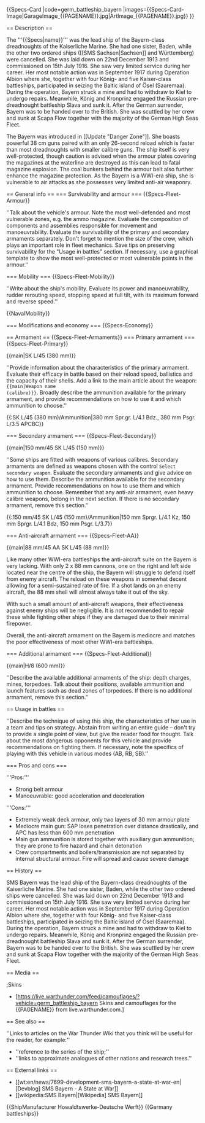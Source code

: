 {{Specs-Card
|code=germ_battleship_bayern
|images={{Specs-Card-Image|GarageImage_{{PAGENAME}}.jpg|ArtImage_{{PAGENAME}}.jpg}}
}}

== Description ==
<!-- ''In the first part of the description, cover the history of the ship's creation and military application. In the second part, tell the reader about using this ship in the game. Add a screenshot: if a beginner player has a hard time remembering vehicles by name, a picture will help them identify the ship in question.'' -->
The '''{{Specs|name}}''' was the lead ship of the Bayern-class dreadnoughts of the Kaiserliche Marine. She had one sister, Baden, while the other two ordered ships ([[SMS Sachsen|Sachsen]] and Württemberg) were cancelled. She was laid down on 22nd December 1913 and commissioned on 15th July 1916. She saw very limited service during her career. Her most notable action was in September 1917 during Operation Albion where she, together with four König- and five Kaiser-class battleships, participated in seizing the Baltic island of Ösel (Saaremaa). During the operation, Bayern struck a mine and had to withdraw to Kiel to undergo repairs. Meanwhile, König and Kronprinz engaged the Russian pre-dreadnought battleship Slava and sunk it. After the German surrender, Bayern was to be handed over to the British. She was scuttled by her crew and sunk at Scapa Flow together with the majority of the German High Seas Fleet.

The Bayern was introduced in [[Update "Danger Zone"]]. She boasts powerful 38 cm guns paired with an only 26-second reload which is faster than most dreadnoughts with smaller calibre guns. The ship itself is very well-protected, though caution is advised when the armour plates covering the magazines at the waterline are destroyed as this can lead to fatal magazine explosion. The coal bunkers behind the armour belt also further enhance the magazine protection. As the Bayern is a WWI-era ship, she is vulnerable to air attacks as she possesses very limited anti-air weaponry.

== General info ==
=== Survivability and armour ===
{{Specs-Fleet-Armour}}
<!-- ''Talk about the vehicle's armour. Note the most well-defended and most vulnerable zones, e.g. the ammo magazine. Evaluate the composition of components and assemblies responsible for movement and manoeuvrability. Evaluate the survivability of the primary and secondary armaments separately. Don't forget to mention the size of the crew, which plays an important role in fleet mechanics. Save tips on preserving survivability for the "Usage in battles" section. If necessary, use a graphical template to show the most well-protected or most vulnerable points in the armour.'' -->
''Talk about the vehicle's armour. Note the most well-defended and most vulnerable zones, e.g. the ammo magazine. Evaluate the composition of components and assemblies responsible for movement and manoeuvrability. Evaluate the survivability of the primary and secondary armaments separately. Don't forget to mention the size of the crew, which plays an important role in fleet mechanics. Save tips on preserving survivability for the "Usage in battles" section. If necessary, use a graphical template to show the most well-protected or most vulnerable points in the armour.''

=== Mobility ===
{{Specs-Fleet-Mobility}}
<!-- ''Write about the ship's mobility. Evaluate its power and manoeuvrability, rudder rerouting speed, stopping speed at full tilt, with its maximum forward and reverse speed.'' -->
''Write about the ship's mobility. Evaluate its power and manoeuvrability, rudder rerouting speed, stopping speed at full tilt, with its maximum forward and reverse speed.''

{{NavalMobility}}

=== Modifications and economy ===
{{Specs-Economy}}

== Armament ==
{{Specs-Fleet-Armaments}}
=== Primary armament ===
{{Specs-Fleet-Primary}}
<!-- ''Provide information about the characteristics of the primary armament. Evaluate their efficacy in battle based on their reload speed, ballistics and the capacity of their shells. Add a link to the main article about the weapon: <code><nowiki>{{main|Weapon name (calibre)}}</nowiki></code>. Broadly describe the ammunition available for the primary armament, and provide recommendations on how to use it and which ammunition to choose.'' -->
{{main|SK L/45 (380 mm)}}

''Provide information about the characteristics of the primary armament. Evaluate their efficacy in battle based on their reload speed, ballistics and the capacity of their shells. Add a link to the main article about the weapon: <code><nowiki>{{main|Weapon name (calibre)}}</nowiki></code>. Broadly describe the ammunition available for the primary armament, and provide recommendations on how to use it and which ammunition to choose.''

{{:SK L/45 (380 mm)/Ammunition|380 mm Spr.gr. L/4.1 Bdz., 380 mm Psgr. L/3.5 APCBC}}

=== Secondary armament ===
{{Specs-Fleet-Secondary}}
<!-- ''Some ships are fitted with weapons of various calibres. Secondary armaments are defined as weapons chosen with the control <code>Select secondary weapon</code>. Evaluate the secondary armaments and give advice on how to use them. Describe the ammunition available for the secondary armament. Provide recommendations on how to use them and which ammunition to choose. Remember that any anti-air armament, even heavy calibre weapons, belong in the next section. If there is no secondary armament, remove this section.'' -->
{{main|150 mm/45 SK L/45 (150 mm)}}

''Some ships are fitted with weapons of various calibres. Secondary armaments are defined as weapons chosen with the control <code>Select secondary weapon</code>. Evaluate the secondary armaments and give advice on how to use them. Describe the ammunition available for the secondary armament. Provide recommendations on how to use them and which ammunition to choose. Remember that any anti-air armament, even heavy calibre weapons, belong in the next section. If there is no secondary armament, remove this section.''

{{:150 mm/45 SK L/45 (150 mm)/Ammunition|150 mm Sprgr. L/4.1 Kz, 150 mm Sprgr. L/4.1 Bdz, 150 mm Psgr. L/3.7}}

=== Anti-aircraft armament ===
{{Specs-Fleet-AA}}
<!-- ''An important part of the ship's armament responsible for air defence. Anti-aircraft armament is defined by the weapon chosen with the control <code>Select anti-aircraft weapons</code>. Talk about the ship's anti-air cannons and machine guns, the number of guns and their positions, their effective range, and about their overall effectiveness – including against surface targets. If there are no anti-aircraft armaments, remove this section.'' -->
{{main|88 mm/45 AA SK L/45 (88 mm)}}

Like many other WWI-era battleships the anti-aircraft suite on the Bayern is very lacking. With only 2 x 88 mm cannons, one on the right and left side located near the centre of the ship, the Bayern will struggle to defend itself from enemy aircraft. The reload on these weapons in somewhat decent allowing for a semi-sustained rate of fire. If a shot lands on an enemy aircraft, the 88 mm shell will almost always take it out of the sky.

With such a small amount of anti-aircraft weapons, their effectiveness against enemy ships will be negligible. It is not recommended to repair these while fighting other ships if they are damaged due to their minimal firepower.

Overall, the anti-aircraft armament on the Bayern is mediocre and matches the poor effectiveness of most other WWI-era battleships.

=== Additional armament ===
{{Specs-Fleet-Additional}}
<!-- ''Describe the available additional armaments of the ship: depth charges, mines, torpedoes. Talk about their positions, available ammunition and launch features such as dead zones of torpedoes. If there is no additional armament, remove this section.'' -->
{{main|H/8 (600 mm)}}

''Describe the available additional armaments of the ship: depth charges, mines, torpedoes. Talk about their positions, available ammunition and launch features such as dead zones of torpedoes. If there is no additional armament, remove this section.''

== Usage in battles ==
<!-- ''Describe the technique of using this ship, the characteristics of her use in a team and tips on strategy. Abstain from writing an entire guide – don't try to provide a single point of view, but give the reader food for thought. Talk about the most dangerous opponents for this vehicle and provide recommendations on fighting them. If necessary, note the specifics of playing with this vehicle in various modes (AB, RB, SB).'' -->
''Describe the technique of using this ship, the characteristics of her use in a team and tips on strategy. Abstain from writing an entire guide – don't try to provide a single point of view, but give the reader food for thought. Talk about the most dangerous opponents for this vehicle and provide recommendations on fighting them. If necessary, note the specifics of playing with this vehicle in various modes (AB, RB, SB).''

=== Pros and cons ===
<!-- ''Summarise and briefly evaluate the vehicle in terms of its characteristics and combat effectiveness. Mark its pros and cons in the bulleted list. Try not to use more than 6 points for each of the characteristics. Avoid using categorical definitions such as "bad", "good" and the like - use substitutions with softer forms such as "inadequate" and "effective".'' -->

'''Pros:'''

* Strong belt armour
* Manoeuvrable: good acceleration and deceleration

'''Cons:'''

* Extremely weak deck armour, only two layers of 30 mm armour plate
* Mediocre main gun: SAP loses penetration over distance drastically, and APC has less than 600 mm penetration
* Main gun ammunition is stored together with auxiliary gun ammunition; they are prone to fire hazard and chain detonation
* Crew compartments and boilers/transmission are not separated by internal structural armour. Fire will spread and cause severe damage

== History ==
<!-- ''Describe the history of the creation and combat usage of the ship in more detail than in the introduction. If the historical reference turns out to be too long, take it to a separate article, taking a link to the article about the ship and adding a block "/History" (example: <nowiki>https://wiki.warthunder.com/(Ship-name)/History</nowiki>) and add a link to it here using the <code>main</code> template. Be sure to reference text and sources by using <code><nowiki><ref></ref></nowiki></code>, as well as adding them at the end of the article with <code><nowiki><references /></nowiki></code>. This section may also include the ship's dev blog entry (if applicable) and the in-game encyclopedia description (under <code><nowiki>=== In-game description ===</nowiki></code>, also if applicable).'' -->
SMS Bayern was the lead ship of the Bayern-class dreadnoughts of the Kaiserliche Marine. She had one sister, Baden, while the other two ordered ships were cancelled. She was laid down on 22nd December 1913 and commissioned on 15th July 1916. She saw very limited service during her career. Her most notable action was in September 1917 during Operation Albion where she, together with four König- and five Kaiser-class battleships, participated in seizing the Baltic island of Ösel (Saaremaa). During the operation, Bayern struck a mine and had to withdraw to Kiel to undergo repairs. Meanwhile, König and Kronprinz engaged the Russian pre-dreadnought battleship Slava and sunk it. After the German surrender, Bayern was to be handed over to the British. She was scuttled by her crew and sunk at Scapa Flow together with the majority of the German High Seas Fleet.

== Media ==
<!-- ''Excellent additions to the article would be video guides, screenshots from the game, and photos.'' -->

;Skins

* [https://live.warthunder.com/feed/camouflages/?vehicle=germ_battleship_bayern Skins and camouflages for the {{PAGENAME}} from live.warthunder.com.]

== See also ==
<!-- ''Links to articles on the War Thunder Wiki that you think will be useful for the reader, for example:''
* ''reference to the series of the ship;''
* ''links to approximate analogues of other nations and research trees.'' -->
''Links to articles on the War Thunder Wiki that you think will be useful for the reader, for example:''

* ''reference to the series of the ship;''
* ''links to approximate analogues of other nations and research trees.''

== External links ==
<!-- ''Paste links to sources and external resources, such as:''
* ''topic on the official game forum;''
* ''other literature.'' -->

* [[wt:en/news/7699-development-sms-bayern-a-state-at-war-en|[Devblog] SMS Bayern - A State at War]]
* [[wikipedia:SMS Bayern|[Wikipedia] SMS Bayern]]

{{ShipManufacturer Howaldtswerke-Deutsche Werft}}
{{Germany battleships}}